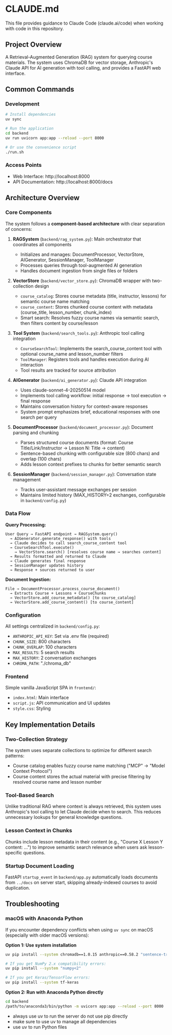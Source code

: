 # CLAUDE.md

This file provides guidance to Claude Code (claude.ai/code) when working with code in this repository.

## Project Overview

A Retrieval-Augmented Generation (RAG) system for querying course materials. The system uses ChromaDB for vector storage, Anthropic's Claude API for AI generation with tool calling, and provides a FastAPI web interface.

## Common Commands

### Development
```bash
# Install dependencies
uv sync

# Run the application
cd backend
uv run uvicorn app:app --reload --port 8000

# Or use the convenience script
./run.sh
```

### Access Points
- Web Interface: http://localhost:8000
- API Documentation: http://localhost:8000/docs

## Architecture Overview

### Core Components

The system follows a **component-based architecture** with clear separation of concerns:

1. **RAGSystem** (`backend/rag_system.py`): Main orchestrator that coordinates all components
   - Initializes and manages: DocumentProcessor, VectorStore, AIGenerator, SessionManager, ToolManager
   - Processes queries through tool-augmented AI generation
   - Handles document ingestion from single files or folders

2. **VectorStore** (`backend/vector_store.py`): ChromaDB wrapper with two-collection design
   - `course_catalog`: Stores course metadata (title, instructor, lessons) for semantic course name matching
   - `course_content`: Stores chunked course content with metadata (course_title, lesson_number, chunk_index)
   - Smart search: Resolves fuzzy course names via semantic search, then filters content by course/lesson

3. **Tool System** (`backend/search_tools.py`): Anthropic tool calling integration
   - `CourseSearchTool`: Implements the search_course_content tool with optional course_name and lesson_number filters
   - `ToolManager`: Registers tools and handles execution during AI interaction
   - Tool results are tracked for source attribution

4. **AIGenerator** (`backend/ai_generator.py`): Claude API integration
   - Uses claude-sonnet-4-20250514 model
   - Implements tool calling workflow: initial response → tool execution → final response
   - Maintains conversation history for context-aware responses
   - System prompt emphasizes brief, educational responses with one search per query

5. **DocumentProcessor** (`backend/document_processor.py`): Document parsing and chunking
   - Parses structured course documents (format: Course Title/Link/Instructor → Lesson N: Title → content)
   - Sentence-based chunking with configurable size (800 chars) and overlap (100 chars)
   - Adds lesson context prefixes to chunks for better semantic search

6. **SessionManager** (`backend/session_manager.py`): Conversation state management
   - Tracks user-assistant message exchanges per session
   - Maintains limited history (MAX_HISTORY=2 exchanges, configurable in `backend/config.py`)

### Data Flow

**Query Processing:**
```
User Query → FastAPI endpoint → RAGSystem.query()
  → AIGenerator.generate_response() with tools
  → Claude decides to call search_course_content tool
  → CourseSearchTool.execute()
    → VectorStore.search() [resolves course name → searches content]
  → Results formatted and returned to Claude
  → Claude generates final response
  → SessionManager updates history
  → Response + sources returned to user
```

**Document Ingestion:**
```
File → DocumentProcessor.process_course_document()
  → Extracts Course + Lessons + CourseChunks
  → VectorStore.add_course_metadata() [to course_catalog]
  → VectorStore.add_course_content() [to course_content]
```

### Configuration

All settings centralized in `backend/config.py`:
- `ANTHROPIC_API_KEY`: Set via .env file (required)
- `CHUNK_SIZE`: 800 characters
- `CHUNK_OVERLAP`: 100 characters
- `MAX_RESULTS`: 5 search results
- `MAX_HISTORY`: 2 conversation exchanges
- `CHROMA_PATH`: "./chroma_db"

### Frontend

Simple vanilla JavaScript SPA in `frontend/`:
- `index.html`: Main interface
- `script.js`: API communication and UI updates
- `style.css`: Styling

## Key Implementation Details

### Two-Collection Strategy
The system uses separate collections to optimize for different search patterns:
- Course catalog enables fuzzy course name matching ("MCP" → "Model Context Protocol")
- Course content stores the actual material with precise filtering by resolved course name and lesson number

### Tool-Based Search
Unlike traditional RAG where context is always retrieved, this system uses Anthropic's tool calling to let Claude decide when to search. This reduces unnecessary lookups for general knowledge questions.

### Lesson Context in Chunks
Chunks include lesson metadata in their content (e.g., "Course X Lesson Y content: ...") to improve semantic search relevance when users ask lesson-specific questions.

### Startup Document Loading
FastAPI `startup_event` in `backend/app.py` automatically loads documents from `../docs` on server start, skipping already-indexed courses to avoid duplication.

## Troubleshooting

### macOS with Anaconda Python

If you encounter dependency conflicts when using `uv sync` on macOS (especially with older macOS versions):

**Option 1: Use system installation**
```bash
uv pip install --system chromadb==1.0.15 anthropic==0.58.2 "sentence-transformers==5.0.0" fastapi==0.116.1 uvicorn==0.35.0 python-multipart==0.0.20 python-dotenv==1.1.1

# If you get NumPy 2.x compatibility errors:
uv pip install --system "numpy<2"

# If you get Keras/TensorFlow errors:
uv pip install --system tf-keras
```

**Option 2: Run with Anaconda Python directly**
```bash
cd backend
/path/to/anaconda3/bin/python -m uvicorn app:app --reload --port 8000
```
- always use uv to run the server do not use pip directly
- make sure to use uv to manage all dependencies
- use uv to run Python files